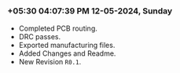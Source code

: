 


#
### **+05:30 04:07:39 PM 12-05-2024, Sunday**

  * Completed PCB routing.
  * DRC passes.
  * Exported manufacturing files.
  * Added Changes and Readme.
  * New Revision `R0.1`.

